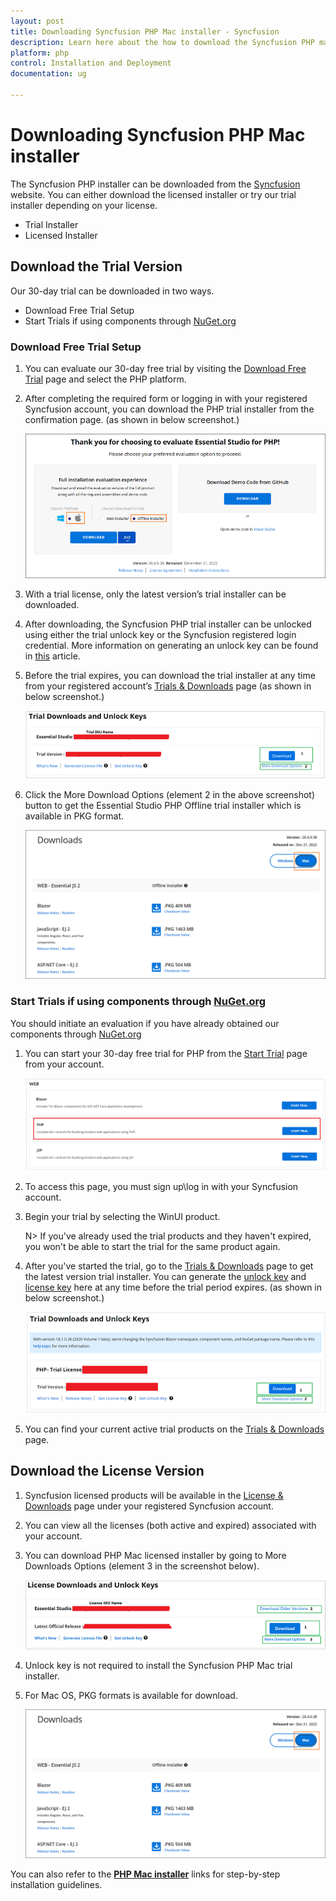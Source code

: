 ```yaml
---
layout: post
title: Downloading Syncfusion PHP Mac installer - Syncfusion
description: Learn here about the how to download the Syncfusion PHP mac installer packages from syncfusion website.
platform: php
control: Installation and Deployment
documentation: ug

---
```


# Downloading Syncfusion PHP Mac installer

The Syncfusion PHP installer can be downloaded from the [Syncfusion](https://www.syncfusion.com/jquery/php-ui-controls) website. You can either download the licensed installer or try our trial installer depending on your license. 

   -	Trial Installer
   -	Licensed Installer


## Download the Trial Version

Our 30-day trial can be downloaded in two ways.

   * Download Free Trial Setup
   * Start Trials if using components through [NuGet.org](https://www.nuget.org/packages?q=syncfusion)


### Download Free Trial Setup

1. You can evaluate our 30-day free trial by visiting the [Download Free Trial](https://www.syncfusion.com/downloads) page and select the PHP platform.
2. After completing the required form or logging in with your registered Syncfusion account, you can download the PHP trial installer from the confirmation page. (as shown in below screenshot.) 
   
   ![Trial and downloads of Syncfusion Essential Studio](images/trial-confirmation.png)
   
3. With a trial license, only the latest version’s trial installer can be downloaded.
4. After downloading, the Syncfusion PHP trial installer can be unlocked using either the trial unlock key or the Syncfusion registered login credential. More information on generating an unlock key can be found in [this](https://support.syncfusion.com/kb/article/7053/how-to-generate-unlock-key-for-essentials-studio-products) article.
5. Before the trial expires, you can download the trial installer at any time from your registered account’s [Trials & Downloads](https://www.syncfusion.com/account/manage-trials/downloads) page (as shown in below screenshot.)

    ![Trial and downloads of Syncfusion Essential Studio](images/trial-download.png)

6. Click the More Download Options (element 2 in the above screenshot) button to get the Essential Studio PHP Offline trial installer which is available in PKG  format.

   ![License and downloads of Syncfusion Essential Studio](images/Mac_Download.PNG)
   
### Start Trials if using components through [NuGet.org](https://www.nuget.org/packages?q=syncfusion)

You should initiate an evaluation if you have already obtained our components through [NuGet.org](https://www.nuget.org/packages?q=syncfusion)

1. You can start your 30-day free trial for PHP from the [Start Trial](https://www.syncfusion.com/account/manage-trials/start-trials) page from your account.
   
   ![Trial and downloads of Syncfusion Essential Studio](images/start-trial-download.png)
   
2. To access this page, you must sign up\log in with your Syncfusion account.
3. Begin your trial by selecting the WinUI product. 

   N> If you've already used the trial products and they haven't expired, you won't be able to start the trial for the same product again.

4. After you've started the trial, go to the [Trials & Downloads](https://www.syncfusion.com/account/manage-trials/downloads) page to get the latest version trial installer. You can generate the [unlock key](https://support.syncfusion.com/kb/article/7053/how-to-generate-unlock-key-for-essentials-studio-products) and [license key](https://help.syncfusion.com/php/licensing/overview) here at any time before the trial period expires. (as shown in below screenshot.)

   ![License and downloads of Syncfusion Essential Studio](images/start-trial-download-installer.png)

5. You can find your current active trial products on the [Trials & Downloads](https://www.syncfusion.com/account/manage-trials/downloads) page.
   

## Download the License Version

1. Syncfusion licensed products will be available in the [License & Downloads](https://www.syncfusion.com/account/downloads) page under your registered Syncfusion account.
2. You can view all the licenses (both active and expired) associated with your account.
3. You can download PHP Mac licensed installer by going to More Downloads Options (element 3 in the screenshot below).

   ![License and downloads of Syncfusion Essential Studio](images/license-download.png)
   
4. Unlock key is not required to install the Syncfusion PHP Mac trial installer.   
5. For Mac OS, PKG formats is available for download.
   
   ![License and downloads of Syncfusion Essential Studio](images/Mac_Download.PNG)
   
	
You can also refer to the [**PHP Mac installer**](https://help.syncfusion.com/php/installation/mac-installer/how-to-install) links for step-by-step installation guidelines.